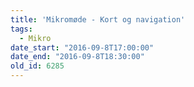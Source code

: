 ```yaml
---
title: 'Mikromøde - Kort og navigation'
tags:
  - Mikro
date_start: "2016-09-8T17:00:00"
date_end: "2016-09-8T18:30:00"
old_id: 6285
---
```

